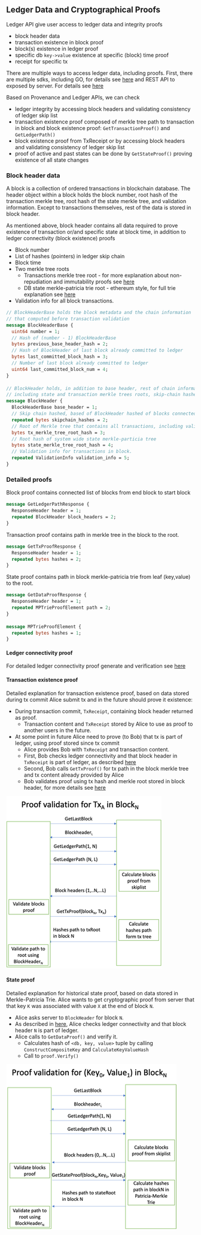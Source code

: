 ## Ledger Data and Cryptographical Proofs
Ledger API give user access to ledger data and integrity proofs
- block header data 
- transaction existence in block proof
- block(s) existence in ledger proof 
- specific db `key->value` existence at specific (block) time proof
- receipt for specific tx

There are multiple ways to access ledger data, including proofs. First, there are multiple sdks, including GO, for details see [here](https://github.com/IBM-Blockchain/bcdb-sdk/tree/main/docs/ledger.md)
and REST API to exposed by server. For details see [here](../curl/ledger.md)

Based on Provenance and Ledger APIs, we can check 
- ledger integrity by accessing block headers and validating consistency of ledger skip list
- transaction existence proof composed of merkle tree path to transaction in block and block existence proof: `GetTransactionProof()` and `GetLedgerPath()` 
- block existence proof from TxReceipt or by accessing block headers and validating consistency of ledger skip list
- proof of active and past states can be done by `GetStateProof()` proving existence of all state changes

### Block header data 
A block is a collection of ordered transactions in blockchain database. The header object within a block holds the block number,
root hash of the transaction merkle tree, root hash of the state merkle tree, and validation information. Except to transactions themselves, rest of the data is 
stored in block header. 

As mentioned above, block header contains all data required to prove existence of transaction or/and specific state at block time, 
in addition to ledger connectivity (block existence) proofs
- Block number
- List of hashes (pointers) in ledger skip chain
- Block time
- Two merkle tree roots
  - Transactions merkle tree root - for more explanation about non-repudiation and immutability proofs see [here](../proofs/Merkle-tree.md)
  - DB state merkle-patricia trie root - ethereum style, for full trie explanation see [here](./State-Trie.md)
- Validation info for all block transactions.

```protobuf
// BlockHeaderBase holds the block metadata and the chain information
// that computed before transaction validation
message BlockHeaderBase {
  uint64 number = 1;
  // Hash of (number - 1) BlockHeaderBase
  bytes previous_base_header_hash = 2;
  // Hash of BlockHeader of last block already committed to ledger
  bytes last_committed_block_hash = 3;
  // Number of last block already committed to ledger
  uint64 last_committed_block_num = 4;
}

// BlockHeader holds, in addition to base header, rest of chain information that computed after transactions validation, 
// including state and transaction merkle trees roots, skip-chain hashes and transaction validation info
message BlockHeader {
  BlockHeaderBase base_header = 1;
  // Skip chain hashed, based of BlockHeader hashed of blocks connected in blocks skip list
  repeated bytes skipchain_hashes = 2;
  // Root of Merkle tree that contains all transactions, including validation data
  bytes tx_merkle_tree_root_hash = 3;
  // Root hash of system wide state merkle-particia tree
  bytes state_merkle_tree_root_hash = 4;
  // Validation info for transactions in block.
  repeated ValidationInfo validation_info = 5;
}
```

### Detailed proofs
Block proof contains connected list of blocks from end block to start block
```protobuf
message GetLedgerPathResponse {
  ResponseHeader header = 1;
  repeated BlockHeader block_headers = 2;
}
```
Transaction proof contains path in merkle tree in the block to the root.
```protobuf
message GetTxProofResponse {
  ResponseHeader header = 1;
  repeated bytes hashes = 2;
}
```
State proof contains path in block merkle-patricia trie from leaf (key,value) to the root.
```protobuf
message GetDataProofResponse {
  ResponseHeader header = 1;
  repeated MPTrieProofElement path = 2;
}

message MPTrieProofElement {
  repeated bytes hashes = 1;
}
```
#### Ledger connectivity proof
For detailed ledger connectivity proof generate and verification see [here](./skip-chain.md#proof-generation-and-validation-algorithm) 

#### Transaction existence proof
Detailed explanation for transaction existence proof, based on data stored during tx commit
Alice submit tx and in the future should prove it existence:
- During transaction commit, `TxReceipt`, containing block header returned as proof.
  - Transaction content and `TxReceipt` stored by Alice to use as proof to another users in the future.
- At some point in future Alice need to prove (to Bob) that tx is part of ledger, using proof stored since tx commit
  - Alice provides Bob with `TxReceipt` and transaction content.
  - First, Bob checks ledger connectivity and that block header in `TxReceipt` is part of ledger, as described [here](./skip-chain.md#proof-generation-and-validation-algorithm) 
  - Second, Bob calls `GetTxProof()` for tx path in the block merkle tree and tx content already provided by Alice
  - Bob validates proof using tx hash and merkle root stored in block header, for more details see [here](./Merkle-tree.md#merkle-tree-proof-example)
  
![tx_proof](../figures/TxProof.png)

#### State proof
Detailed explanation for historical state proof, based on data stored in Merkle-Patricia Trie.
Alice wants to get cryptographic proof from server that that key `K` was associated with value `X` at the end of block `N`.
- Alice asks server to `BlockHeader` for block `N`.
- As described in [here](./skip-chain.md#proof-generation-and-validation-algorithm), Alice checks ledger connectivity and that block header `N` is part of ledger.
- Alice calls to `GetDataProof()` and verify it.
  - Calculates hash of `<db, key, value>` tuple by calling `ConstructCompositeKey` and `CalculateKeyValueHash`
  - Call to `proof.Verify()`

![state_proof](../figures/StateProof.png)